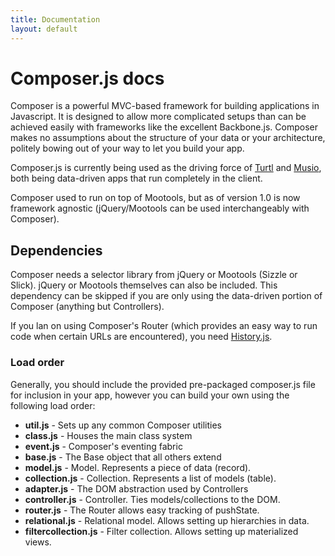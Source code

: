 ```yaml
---
title: Documentation
layout: default
---
```


# Composer.js docs

Composer is a powerful MVC-based framework for building applications in
Javascript. It is designed to allow more complicated setups than can be achieved
easily with frameworks like the excellent Backbone.js. Composer makes no
assumptions about the structure of your data or your architecture, politely
bowing out of your way to let you build your app.

Composer.js is currently being used as the driving force of
[Turtl](https://turtl.it) and [Musio](http://musio.com), both being data-driven
apps that run completely in the client.

Composer used to run on top of Mootools, but as of version 1.0 is now framework
agnostic (jQuery/Mootools can be used interchangeably with Composer).

## Dependencies

Composer needs a selector library from jQuery or Mootools (Sizzle or Slick).
jQuery or Mootools themselves can also be included. This dependency can be
skipped if you are only using the data-driven portion of Composer (anything but
Controllers).

If you lan on using Composer's Router (which provides an easy way to run code
when certain URLs are encountered), you need [History.js](https://github.com/browserstate/history.js/).

### Load order

Generally, you should include the provided pre-packaged composer.js file for
inclusion in your app, however you can build your own using the following load
order:

- __util.js__ - Sets up any common Composer utilities
- __class.js__ - Houses the main class system
- __event.js__ - Composer's eventing fabric
- __base.js__ - The Base object that all others extend
- __model.js__ - Model. Represents a piece of data (record).
- __collection.js__ - Collection. Represents a list of models (table).
- __adapter.js__ - The DOM abstraction used by Controllers
- __controller.js__ - Controller. Ties models/collections to the DOM.
- __router.js__ - The Router allows easy tracking of pushState.
- __relational.js__ - Relational model. Allows setting up hierarchies in data.
- __filtercollection.js__ - Filter collection. Allows setting up materialized views.

